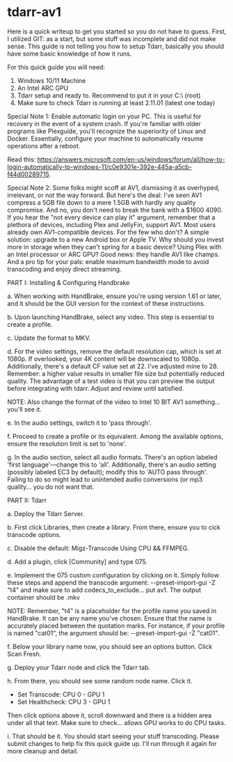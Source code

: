 # tdarr-av1

Here is a quick writeup to get you started so you do not have to guess. First, I utilized GIT: as a start, but some stuff was incomplete and did not make sense. This guide is not telling you how to setup Tdarr, basically you should have some basic knowledge of how it runs.

For this quick guide you will need:
1. Windows 10/11 Machine
2. An Intel ARC GPU
3. Tdarr setup and ready to. Recommend to put it in your C:\ (root)
4. Make sure to check Tdarr is running at least 2.11.01 (latest one today)

Special Note 1: Enable automatic login on your PC. This is useful for recovery in the event of a system crash. If you're familiar with older programs like Plexguide, you'll recognize the superiority of Linux and Docker. Essentially, configure your machine to automatically resume operations after a reboot.

Read this: https://answers.microsoft.com/en-us/windows/forum/all/how-to-login-automatically-to-windows-11/c0e9301e-392e-445a-a5cb-f44d00289715.

Special Note 2: Some folks might scoff at AV1, dismissing it as overhyped, irrelevant, or not the way forward. But here's the deal: I've seen AV1 compress a 5GB file down to a mere 1.5GB with hardly any quality compromise. And no, you don't need to break the bank with a $1600 4090. If you hear the "not every device can play it" argument, remember that a plethora of devices, including Plex and JellyFin, support AV1. Most users already own AV1-compatible devices. For the few who don't? A simple solution: upgrade to a new Android box or Apple TV. Why should you invest more in storage when they can't spring for a basic device? Using Plex with an Intel processor or ARC GPU? Good news: they handle AV1 like champs. And a pro tip for your pals: enable maximum bandwidth mode to avoid transcoding and enjoy direct streaming.

PART I: Installing & Configuring Handbrake

a. When working with HandBrake, ensure you're using version 1.61 or later, and it should be the GUI version for the context of these instructions.

b. Upon launching HandBrake, select any video. This step is essential to create a profile.

c. Update the format to MKV.

d. For the video settings, remove the default resolution cap, which is set at 1080p. If overlooked, your 4K content will be downscaled to 1080p. Additionally, there's a default CF value set at 22. I've adjusted mine to 28. Remember: a higher value results in smaller file size but potentially reduced quality. The advantage of a test video is that you can preview the output before integrating with tdarr. Adjust and review until satisfied.

NOTE: Also change the format of the video to Intel 10 BIT AV1 something... you'll see it.

e. In the audio settings, switch it to 'pass through'.

f. Proceed to create a profile or its equivalent. Among the available options, ensure the resolution limit is set to 'none'.

g. In the audio section, select all audio formats. There's an option labeled 'first language'—change this to 'all'. Additionally, there's an audio setting (possibly labeled EC3 by default); modify this to 'AUTO pass through'. Failing to do so might lead to unintended audio conversions (or mp3 quality... you do not want that.

PART II: Tdarr

a. Deploy the Tdarr Server.

b. First click Libraries, then create a library. From there, ensure you to cick transcode options.

c. Disable the default: Migz-Transcode Using CPU && FFMPEG.

d. Add a plugin, click [Community] and type 075.

e. Implement the 075 custom configuration by clicking on it. Simply follow these steps and append the transcode argument: --preset-import-gui -Z "t4" and make sure to add codecs_to_exclude... put av1. The output container should be .mkv

NOTE: Remember, "t4" is a placeholder for the profile name you saved in HandBrake. It can be any name you've chosen. Ensure that the name is accurately placed between the quotation marks. For instance, if your profile is named "cat01", the argument should be: --preset-import-gui -Z "cat01".

f. Below your library name now, you should see an options button. Click Scan Fresh.

g. Deploy your Tdarr node and click the Tdarr tab.

h. From there, you should see some random node name. Click it.

* Set Transcode: CPU 0 - GPU 1
* Set Healthcheck: CPU 3 - GPU 1

Then click options above it, scroll downward and there is a hidden area under all that text. Make sure to check... allows GPU works to do CPU tasks.

i. That should be it. You should start seeing your stuff transcoding. Please submit changes to help fix this quick guide up. I'll run through it again for more cleanup and detail.


